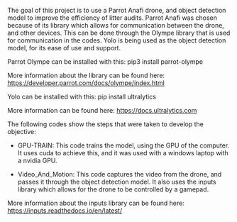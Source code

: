 The goal of this project is to use a Parrot Anafi drone, and object detection model to improve the efficiency of litter audits. Parrot Anafi was chosen because of its library which allows for communication between the drone, and other devices. This can be done through the Olympe library that is used for communication in the codes. Yolo is being used as the object detection model, for its ease of use and support. 

Parrot Olympe can be installed with this:
pip3 install parrot-olympe

More information about the library can be found here: https://developer.parrot.com/docs/olympe/index.html

Yolo can be installed with this:
pip install ultralytics

More information can be found here:
https://docs.ultralytics.com

The following codes show the steps that were taken to develop the objective:
- GPU-TRAIN: This code trains the model, using the GPU of the computer. It uses cuda to achieve this, and it was used with a windows laptop with a nvidia GPU. 

- Video_And_Motion: This code captures the video from the drone, and passes it through the object detection model. It also uses the inputs library which allows for the drone to be controlled by a gamepad.

More information about the inputs library can be found here: https://inputs.readthedocs.io/en/latest/

